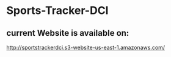 # Sports-Tracker-DCI

## current Website is available on:
http://sportstrackerdci.s3-website-us-east-1.amazonaws.com/
